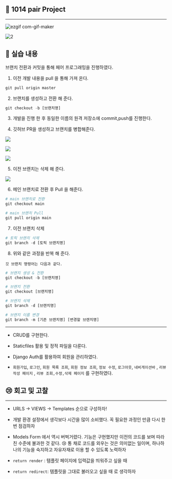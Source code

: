 ## 🎉 1014 pair Project

****

![ezgif com-gif-maker](https://user-images.githubusercontent.com/70432152/196039320-6efdbb62-d87a-46a0-888f-01576c129a33.gif)

![2](https://user-images.githubusercontent.com/70432152/196039383-aa898c67-dc55-43b0-9364-670590c84fb6.gif)

## 📗 실습 내용

브랜치 전환과 커밋을 통해 페어 프로그래밍을 진행하였다.

1. 이전 개발 내용을 pull 을 통해 가져 온다.

```python
git pull origin master
```

2. 브랜치를 생성하고 전환 해 준다.

```python
git checkout -b [브랜치명]
```

3. 개발을 진행 한 후 동일한 이름의 원격 저장소에 commit,push를 진행한다.

4. 깃허브 PR을 생성하고 브랜치를  병합해준다.

![](C:\Users\이주현\AppData\Roaming\marktext\images\2022-10-16-23-16-27-image.png)

![](C:\Users\이주현\AppData\Roaming\marktext\images\2022-10-16-23-16-40-image.png)

![](C:\Users\이주현\AppData\Roaming\marktext\images\2022-10-16-23-16-51-image.png)

5. 이전 브랜치는 삭제 해 준다.

![](C:\Users\이주현\AppData\Roaming\marktext\images\2022-10-16-23-17-16-image.png)

6. 메인 브랜치로 전환 후 Pull 을 해준다.

```python
# main 브랜치로 전환
git checkout main

# main 브랜치 Pull
git pull origin main
```

7. 이전 브랜치 삭제

```python
# 토픽 브랜치 삭제
git branch -d [토픽 브랜치명]
```

8. 위와 같은 과정을 반복 해 준다.

`깃 브랜치 명령어는 다음과 같다.`

```python
# 브랜치 생성 & 전환
git checkout -b [브랜치명]

# 브랜치 전환
git checkout [브랜치명]

# 브랜치 삭제
git branch -d [브랜치명]

# 브랜치 이름 변경
git branch -m [기존 브랜치명] [변경할 브랜치명]
```

****

- CRUD를 구현한다.

- Staticfiles 활용 및 정적 파일을 다룬다.

- Django Auth를 활용하여 회원을 관리하였다.

- `회원가입`, `로그인`, `회원 목록 조회`, `회원 정보 조회`, `정보 수정`, `로그아웃`, `네비게이션바` , `리뷰 작성 페이지` , `리뷰 조회,수정,삭제 페이지` 를 구현하였다.



## 😢 회고 및 고찰

***

- URLS &rarr; VIEWS &rarr; Templates 순으로 구성하자!

- 개발 환경 설정에서 생각보다 시간을 많이 소비했다. 꼭 필요한 과정인 만큼 다시 한번 점검하자

- Models Form 에서 역시 버벅거렸다. 기능은 구현했지만 이전의 코드를 보며 따라친 수준에 불과한 것 같다. 😢 통 채로 코드를 외우는 것은 의미없는 일이며, 하나하나의 기능을 숙지하고 자유자재로 이용 할 수 있도록 노력하자

- `return render` : 템플릿 페이지에 입력값을 띄워주고 싶을 때

- `return redirect`:  템플릿을 그대로 불러오고 싶을 때 로 생각하자


